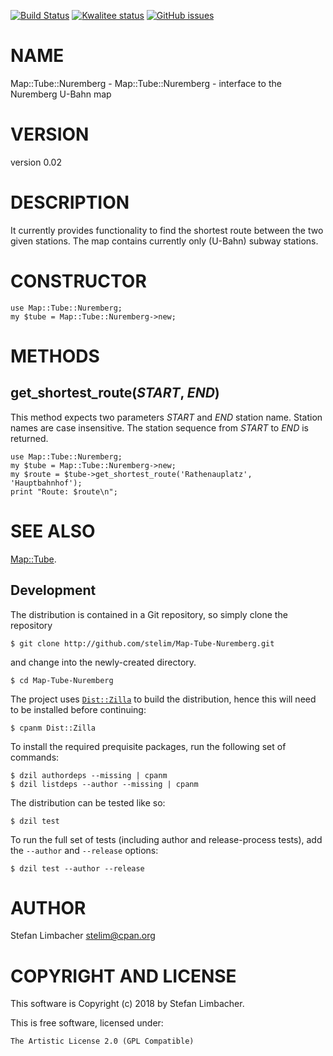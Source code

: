 [![Build Status](https://travis-ci.org/stelim/Map-Tube-Nuremberg.svg?branch=master)](https://travis-ci.org/stelim/Map-Tube-Nuremberg)
[![Kwalitee status](http://cpants.cpanauthors.org/dist/Map-Tube-Nuremberg.png)](http://cpants.charsbar.org/dist/overview/Map-Tube-Nuremberg)
[![GitHub issues](https://img.shields.io/github/issues/stelim/Map-Tube-Nuremberg.svg)](https://github.com/stelim/Map-Tube-Nuremberg/issues)

# NAME

Map::Tube::Nuremberg - Map::Tube::Nuremberg - interface to the Nuremberg U-Bahn map

# VERSION

version 0.02

# DESCRIPTION
It currently provides functionality to find the shortest route between
the two given stations. The map contains currently only (U-Bahn) subway stations.

# CONSTRUCTOR

    use Map::Tube::Nuremberg;
    my $tube = Map::Tube::Nuremberg->new;

# METHODS

## get\_shortest\_route(_START_, _END_)

This method expects two parameters _START_ and _END_ station name.
Station names are case insensitive. The station sequence from _START_
to _END_ is returned.

    use Map::Tube::Nuremberg;
    my $tube = Map::Tube::Nuremberg->new;
    my $route = $tube->get_shortest_route('Rathenauplatz', 'Hauptbahnhof');
    print "Route: $route\n";

# SEE ALSO

[Map::Tube](https://metacpan.org/pod/Map::Tube).



## Development

The distribution is contained in a Git repository, so simply clone the
repository

```
$ git clone http://github.com/stelim/Map-Tube-Nuremberg.git
```

and change into the newly-created directory.

```
$ cd Map-Tube-Nuremberg
```

The project uses [`Dist::Zilla`](https://metacpan.org/pod/Dist::Zilla) to
build the distribution, hence this will need to be installed before
continuing:

```
$ cpanm Dist::Zilla
```

To install the required prequisite packages, run the following set of
commands:

```
$ dzil authordeps --missing | cpanm
$ dzil listdeps --author --missing | cpanm
```

The distribution can be tested like so:

```
$ dzil test
```

To run the full set of tests (including author and release-process tests),
add the `--author` and `--release` options:

```
$ dzil test --author --release
```

# AUTHOR

Stefan Limbacher <stelim@cpan.org>

# COPYRIGHT AND LICENSE

This software is Copyright (c) 2018 by Stefan Limbacher.

This is free software, licensed under:

    The Artistic License 2.0 (GPL Compatible)
